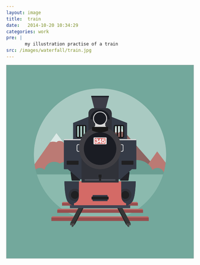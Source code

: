 ```yaml
---
layout: image
title:  train
date:   2014-10-20 10:34:29
categories: work
pre: | 
       my illustration practise of a train
src: /images/waterfall/train.jpg
---
```


![](/images/train.jpg)